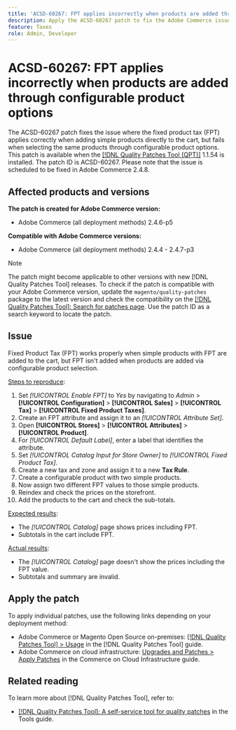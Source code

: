```yaml
---
title: 'ACSD-60267: FPT applies incorrectly when products are added through configurable product options'
description: Apply the ACSD-60267 patch to fix the Adobe Commerce issue where the fixed product tax (FPT) applies correctly when adding simple products directly to the cart, but fails when selecting the same products through configurable product options.
feature: Taxes
role: Admin, Developer
---
```

# ACSD-60267: FPT applies incorrectly when products are added through configurable product options

The ACSD-60267 patch fixes the issue where the fixed product tax (FPT) applies correctly when adding simple products directly to the cart, but fails when selecting the same products through configurable product options. This patch is available when the [[!DNL Quality Patches Tool (QPT)]](https://experienceleague.adobe.com/docs/commerce-operations/tools/quality-patches-tool/usage.html) 1.1.54 is installed. The patch ID is ACSD-60267. Please note that the issue is scheduled to be fixed in Adobe Commerce 2.4.8.

## Affected products and versions

**The patch is created for Adobe Commerce version:**

* Adobe Commerce (all deployment methods) 2.4.6-p5

**Compatible with Adobe Commerce versions:**

* Adobe Commerce (all deployment methods) 2.4.4 - 2.4.7-p3

>[!NOTE]
>
>The patch might become applicable to other versions with new [!DNL Quality Patches Tool] releases. To check if the patch is compatible with your Adobe Commerce version, update the `magento/quality-patches` package to the latest version and check the compatibility on the [[!DNL Quality Patches Tool]: Search for patches page](https://experienceleague.adobe.com/tools/commerce-quality-patches/index.html). Use the patch ID as a search keyword to locate the patch.

## Issue

Fixed Product Tax (FPT) works properly when simple products with FPT are added to the cart, but FPT isn't added when products are added via configurable product selection.

<u>Steps to reproduce</u>:

1. Set *[!UICONTROL Enable FPT]* to *Yes* by navigating to *Admin* > **[!UICONTROL Configuration]** > **[!UICONTROL Sales]** > **[!UICONTROL Tax]** > **[!UICONTROL Fixed Product Taxes]**.
1. Create an FPT attribute and assign it to an *[!UICONTROL Attribute Set]*.
1. Open **[!UICONTROL Stores]** > **[!UICONTROL Attributes]** > **[!UICONTROL Product]**.
1. For *[!UICONTROL Default Label]*, enter a label that identifies the attribute.
1. Set *[!UICONTROL Catalog Input for Store Owner]* to *[!UICONTROL Fixed Product Tax]*.
1. Create a new tax and zone and assign it to a new **Tax Rule**.
1. Create a configurable product with two simple products.
1. Now assign two different FPT values to those simple products.
1. Reindex and check the prices on the storefront.
1. Add the products to the cart and check the sub-totals.

<u>Expected results</u>:

* The *[!UICONTROL Catalog]* page shows prices including FPT. 
* Subtotals in the cart include FPT.

<u>Actual results</u>:

* The *[!UICONTROL Catalog]* page doesn't show the prices including the FPT value. 
* Subtotals and summary are invalid.

## Apply the patch

To apply individual patches, use the following links depending on your deployment method:

* Adobe Commerce or Magento Open Source on-premises: [[!DNL Quality Patches Tool] > Usage](/help/tools/quality-patches-tool/usage.md) in the [!DNL Quality Patches Tool] guide.
* Adobe Commerce on cloud infrastructure: [Upgrades and Patches > Apply Patches](https://experienceleague.adobe.com/docs/commerce-cloud-service/user-guide/develop/upgrade/apply-patches.html) in the Commerce on Cloud Infrastructure guide.

## Related reading

To learn more about [!DNL Quality Patches Tool], refer to:

* [[!DNL Quality Patches Tool]: A self-service tool for quality patches](/help/tools/quality-patches-tool/quality-patches-tool-to-self-serve-quality-patches.md) in the Tools guide.

